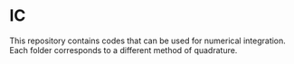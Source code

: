 # IC

This repository contains codes that can be used for numerical integration.
Each folder corresponds to a different method of quadrature.
